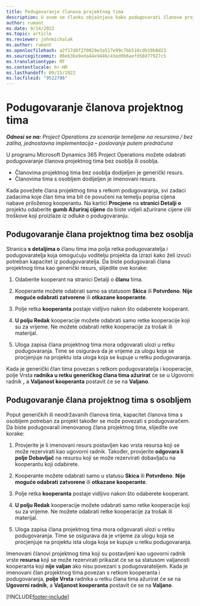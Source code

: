 ```yaml
---
title: Podugovaranje članova projektnog tima
description: U ovom se članku objašnjava kako podugovarati članove projektnog tima u Microsoftu Dynamics 365 Project Operations.
author: rumant
ms.date: 9/14/2022
ms.topic: article
ms.reviewer: johnmichalak
ms.author: rumant
ms.openlocfilehash: a2f17d6f270029e3a517e99c7bb518cdb19b8d23
ms.sourcegitcommit: 08eb3be9eda44e9446c43ed9b6aefd58d77927c5
ms.translationtype: MT
ms.contentlocale: hr-HR
ms.lasthandoff: 09/15/2022
ms.locfileid: "9522786"
---
```

# <a name="subcontracting-project-team-members"></a>Podugovaranje članova projektnog tima

_**Odnosi se na:** Project Operations za scenarije temeljene na resursima / bez zaliha, jednostavna implementacija – poslovanje putem predračuna_

U programu Microsoft Dynamics 365 Project Operations možete odabrati podugovaranje članova projektnog tima bez osoblja ili osoblja.

- Članovima projektnog tima bez osoblja dodijeljen je generički resurs.
- Članovima tima s osobljem dodijeljen je imenovani resurs.

Kada povežete člana projektnog tima s retkom podugovaranja, svi zadaci zadacima koje član tima ima bit će povučeni na temelju popisa cijena nabave priloženog kooperantu.  Na kartici **Procjene** na **stranici Detalji o** projektu odaberite **gumb Ažuriraj cijene** da biste vidjeli ažurirane cijene i/ili troškove koji proizlaze iz odluke o podugovaranju. 

## <a name="subcontracting-an-unstaffed-project-team-member"></a>Podugovaranje člana projektnog tima bez osoblja
Stranica **s detaljima o** članu tima ima polja retka podugovaratelja i podugovaratelja koja omogućuju voditelju projekta da izrazi kako želi izvući potreban kapacitet iz podugovaratelja. Da biste podugovarali člana projektnog tima kao generički resurs, slijedite ove korake:

1.  Odaberite kooperant na stranici Detalji o **članu** tima.

2.  Kooperante možete odabrati samo sa statusom **Skica** ili **Potvrđeno**. **Nije moguće odabrati zatvorene** ili **otkazane kooperante**. 

3.  Polje retka **kooperanta** postaje vidljivo nakon što odaberete kooperant.

4.  **U polju Redak** kooperacije možete odabrati samo retke kooperacije koji su za vrijeme. Ne možete odabrati retke kooperacije za trošak ili materijal.

5.  Uloga zapisa člana projektnog tima mora odgovarati ulozi u retku podugovaranja. Time se osigurava da je vrijeme za ulogu koja se procjenjuje na projektu ista uloga koja se kupuje u retku podugovaranja. 

Kada je generički član tima povezan s retkom podugovaratelja i kooperacije, polje Vrsta **radnika u retku generičkog člana tima ažurirat** će se u Ugovorni radnik **,** a **Valjanost kooperanta** postavit će se na **Valjano**.

## <a name="subcontracting-a-staffed-project-team-member"></a>Podugovaranje člana projektnog tima s osobljem
Poput generičkih ili neodržavanih članova tima, kapacitet članova tima s osobljem potreban za projekt također se može povezati s podugovaračem. Da biste podugovarali imenovanog člana projektnog tima, slijedite ove korake:

1.  Provjerite je li imenovani resurs postavljen kao vrsta resursa koji se može rezervirati kao ugovorni radnik. Također, provjerite **odgovara li polje Dobavljač** na resursu koji se može rezervirati dobavljaču na kooperantu koji odabirete. 

2.  Kooperante možete odabrati samo u statusu **Skica** ili **Potvrđeno**. **Nije moguće odabrati zatvorene** ili **otkazane kooperante**. 

3.  Polje retka **kooperanta** postaje vidljivo nakon što odaberete kooperant.

4.  **U polju Redak** kooperacije možete odabrati samo retke kooperacije koji su za vrijeme. Ne možete odabrati retke kooperacije za trošak ili materijal.

5.  Uloga zapisa člana projektnog tima mora odgovarati ulozi u retku podugovaranja. Time se osigurava da je vrijeme za ulogu koja se procjenjuje na projektu ista uloga koja se kupuje u retku podugovaranja. 

Imenovani članovi projektnog tima koji su postavljeni kao ugovorni radnik vrste **resursa** koji se može rezervirati prikazat će se sa statusom valjanosti kooperanta koji **nije valjan** ako nisu povezani s podugovarateljem. Kada je imenovani član projektnog tima povezan s retkom kooperanta i podugovaranja, **polje Vrsta** radnika u retku člana tima ažurirat će se na **Ugovorni radnik**, a **Valjanost kooperanta** postavit će se na **Valjano**.

[!INCLUDE[footer-include](../../includes/footer-banner.md)]
